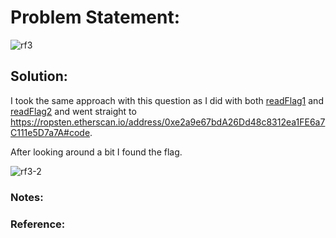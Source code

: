 # Problem Statement:
![rf3](https://user-images.githubusercontent.com/53595853/133971693-e04cd608-f676-41a3-992d-28ff41dcce66.png)

## Solution:

I took the same approach with this question as I did with both [readFlag1](https://0x41head.github.io/CTF-Writeups/book/PBJar-CTF-2021-Write-up/misc/readFlag1.html) and
[readFlag2](https://0x41head.github.io/CTF-Writeups/book/PBJar-CTF-2021-Write-up/misc/readFlag2.html) and went straight to
https://ropsten.etherscan.io/address/0xe2a9e67bdA26Dd48c8312ea1FE6a7C111e5D7a7A#code.

After looking around a bit I found the flag.

![rf3-2](https://user-images.githubusercontent.com/53595853/133972676-50c3460a-8c44-42a1-ad97-5c95da0efd3a.png)

### Notes:
### Reference:
